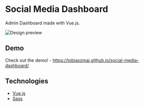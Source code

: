# Social Media Dashboard

Admin Dashboard made with Vue.js.

![Design preview](https://www.awesomescreenshot.com/video/3217747?key=a677b818f53b06761ec9706e5abacc2d)

## Demo

Check out the demo! - https://tobiaszmaj.github.io/social-media-dashboard/

## Technologies

* [Vue.js](https://vuejs.org/)
* [Sass](https://sass-lang.com/)